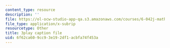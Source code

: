 ```yaml
---
content_type: resource
description: ''
file: https://ol-ocw-studio-app-qa.s3.amazonaws.com/courses/6-042j-mathematics-for-computer-science-spring-2015/6f62ca609cc93e192df1acbfa74f453a_L5uBeAGJV1k.srt
file_type: application/x-subrip
resourcetype: Other
title: 3play caption file
uid: 6f62ca60-9cc9-3e19-2df1-acbfa74f453a
---
```

